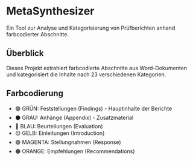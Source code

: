 # MetaSynthesizer

Ein Tool zur Analyse und Kategorisierung von Prüfberichten anhand farbcodierter Abschnitte.

## Überblick

Dieses Projekt extrahiert farbcodierte Abschnitte aus Word-Dokumenten und kategorisiert die Inhalte nach 23 verschiedenen Kategorien.

## Farbcodierung

- 🟢 GRÜN: Feststellungen (Findings) - Hauptinhalte der Berichte
- ⚫ GRAU: Anhänge (Appendix) - Zusatzmaterial
- 🔵 BLAU: Beurteilungen (Evaluation)
- 🟡 GELB: Einleitungen (Introduction)
- 🟣 MAGENTA: Stellungnahmen (Response)
- 🟠 ORANGE: Empfehlungen (Recommendations)

